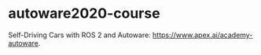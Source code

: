 # autoware2020-course
Self-Driving Cars with ROS 2 and Autoware: https://www.apex.ai/academy-autoware.
